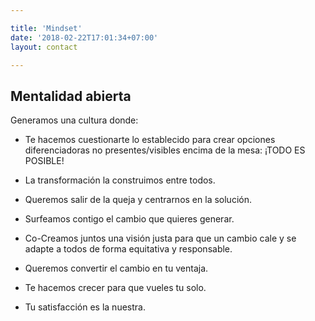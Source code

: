 ```yaml
---

title: 'Mindset'
date: '2018-02-22T17:01:34+07:00'
layout: contact

---
```

## Mentalidad abierta

Generamos una cultura donde:

*   Te hacemos cuestionarte lo establecido para crear opciones diferenciadoras no presentes/visibles encima de la mesa: ¡TODO ES POSIBLE!

*   La transformación la construimos entre todos.

*   Queremos salir de la queja y centrarnos en la solución.

*   Surfeamos contigo el cambio que quieres generar.

*   Co-Creamos juntos una visión justa para que un cambio cale y se adapte a todos de forma equitativa y responsable.

*   Queremos convertir el cambio en tu ventaja.

*   Te hacemos crecer para que vueles tu solo.

*   Tu satisfacción es la nuestra.
